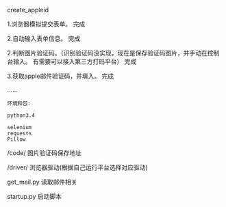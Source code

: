 create_appleid

1.浏览器模拟提交表单。	完成

2.自动输入表单信息。 完成

2.判断图片验证码。（识别验证码没实现，现在是保存验证码图片，并手动在控制台输入。 有需要可以接入第三方打码平台）	完成

3.获取apple邮件验证码，并填入。 	完成

 ......

	环境和包:

	python3.4

	selenium
	requests
	Pillow

/code/   图片验证码保存地址

/driver/ 浏览器驱动(根据自己运行平台选择对应驱动)

get_mail.py 读取邮件相关

startup.py 启动脚本